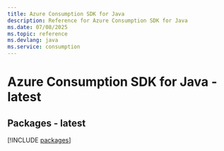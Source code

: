 ```yaml
---
title: Azure Consumption SDK for Java
description: Reference for Azure Consumption SDK for Java
ms.date: 07/08/2025
ms.topic: reference
ms.devlang: java
ms.service: consumption
---
```

# Azure Consumption SDK for Java - latest
## Packages - latest
[!INCLUDE [packages](consumption-index.md)]
